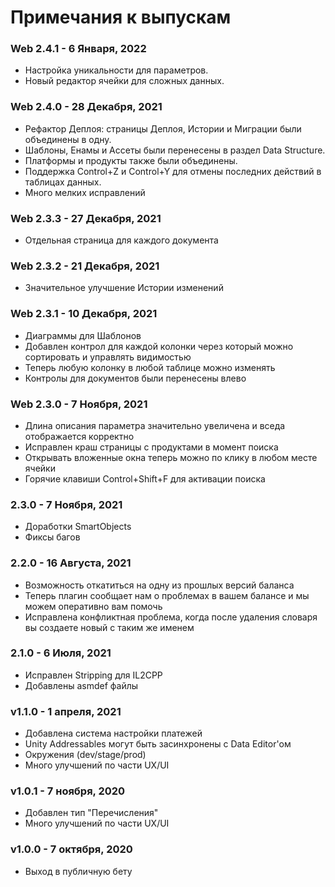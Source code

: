 # Примечания к выпускам

### Web 2.4.1 - 6 Января, 2022
* Настройка уникальности для параметров.
* Новый редактор ячейки для сложных данных.

### Web 2.4.0 - 28 Декабря, 2021
* Рефактор Деплоя: страницы Деплоя, Истории и Миграции были объединены в одну.
* Шаблоны, Енамы и Ассеты были перенесены в раздел Data Structure.
* Платформы и продукты также были объединены.
* Поддержка Control+Z и Control+Y для отмены последних действий в таблицах данных.
* Много мелких исправлений

### Web 2.3.3 - 27 Декабря, 2021
* Отдельная страница для каждого документа

### Web 2.3.2 - 21 Декабря, 2021
* Значительное улучшение Истории изменений

### Web 2.3.1 - 10 Декабря, 2021
* Диаграммы для Шаблонов
* Добавлен контрол для каждой колонки через который можно сортировать и управлять видимостью
* Теперь любую колонку в любой таблице можно изменять
* Контролы для документов были перенесены влево

### Web 2.3.0 - 7 Ноября, 2021
* Длина описания параметра значительно увеличена и вседа отображается корректно
* Исправлен краш страницы с продуктами в момент поиска
* Открывать вложенные окна теперь можно по клику в любом месте ячейки
* Горячие клавиши Control+Shift+F для активации поиска

### 2.3.0 - 7 Ноября, 2021
* Доработки SmartObjects
* Фиксы багов

### 2.2.0 - 16 Августа, 2021
* Возможность откатиться на одну из прошлых версий баланса
* Теперь плагин сообщает нам о проблемах в вашем балансе и мы можем оперативно вам помочь
* Исправлена конфликтная проблема, когда после удаления словаря вы создаете новый с таким же именем

### 2.1.0 - 6 Июля, 2021
* Исправлен Stripping для IL2CPP
* Добавлены asmdef файлы

### v1.1.0 - 1 апреля, 2021
* Добавлена система настройки платежей
* Unity Addressables могут быть засинхронены с Data Editor'ом
* Окружения (dev/stage/prod)
* Много улучшений по части UX/UI

### v1.0.1 - 7 ноября, 2020
* Добавлен тип "Перечисления"
* Много улучшений по части UX/UI

### v1.0.0 - 7 октября, 2020
* Выход в публичную бету
